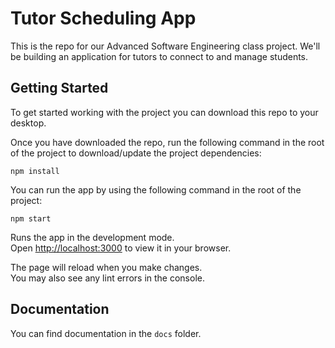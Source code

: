 # Tutor Scheduling App
This is the repo for our Advanced Software Engineering class project. We'll be building an application for tutors to connect to and manage students.

## Getting Started
To get started working with the project you can download this repo to your desktop.

Once you have downloaded the repo, run the following command in the root of the project to download/update the project dependencies:

```npm install```

You can run the app by using the following command in the root of the project:

```npm start```

Runs the app in the development mode.\
Open [http://localhost:3000](http://localhost:3000) to view it in your browser.

The page will reload when you make changes.\
You may also see any lint errors in the console.

## Documentation

You can find documentation in the `docs` folder.
